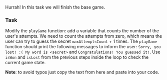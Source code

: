 Hurrah! In this task we will finish the base game.

### Task

Modify the `playGame` function: add a variable that counts the number of the user's attempts. 
We need to count the attempts from zero, which means the user can try to guess the secret `maxAttemptsCount` + 1 times.
The `playGame` function should print the following messages to inform the user: `Sorry, you lost! :( My word is <secret>` and `Congratulations! You guessed it!`.
Use `isWon` and `isLost` from the previous steps inside the loop to check the current game state.

**Note**: to avoid typos just copy the text from here and paste into your code.

